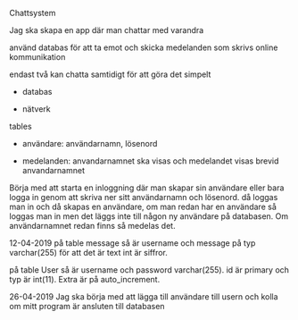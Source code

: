 Chattsystem

Jag ska skapa en app där man chattar med varandra

använd databas för att ta emot och skicka medelanden som skrivs
online kommunikation

endast två kan chatta samtidigt för att göra det simpelt

* databas

* nätverk


tables
* användare: användarnamn, lösenord

* medelanden: anvandarnamnet ska visas och medelandet visas brevid anvandarnamnet

Börja med att starta en inloggning där man skapar sin användare eller bara logga in genom att 
skriva ner sitt användarnamn och lösenord. då loggas man in och då skapas en användare, 
om man redan har en användare så loggas man in men det läggs inte till någon ny
användare på databasen. Om användarnamnet redan
finns så medelas det. 


12-04-2019
på table message så är username och message på typ varchar(255) för att det är
text int är siffror.

på table User så är username och password varchar(255). id är primary och typ
är int(11). Extra är på auto_increment.

26-04-2019
Jag ska börja med att lägga till användare till usern och kolla om mitt
program är ansluten till databasen
